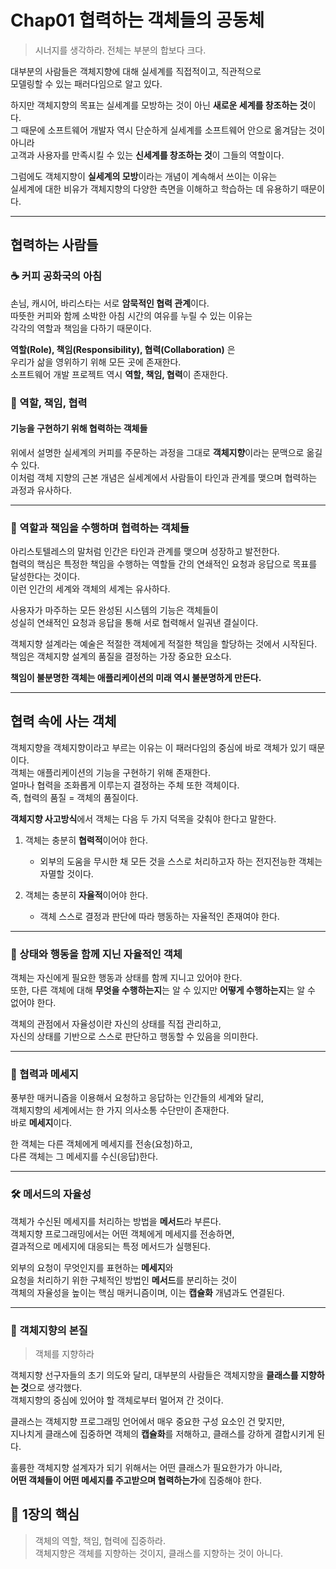 # Chap01 협력하는 객체들의 공동체
> 시너지를 생각하라. 전체는 부분의 합보다 크다.

대부분의 사람들은 객체지향에 대해 실세계를 직접적이고, 직관적으로  
모델링할 수 있는 패러다임으로 알고 있다.  

하지만 객체지향의 목표는 실세계를 모방하는 것이 아닌 **새로운 세계를 창조하는 것**이다.  
그 때문에 소프트웨어 개발자 역시 단순하게 실세계를 소프트웨어 안으로 옮겨담는 것이 아니라  
고객과 사용자를 만족시킬 수 있는 **신세계를 창조하는 것**이 그들의 역할이다.

그럼에도 객체지향이 **실세계의 모방**이라는 개념이 계속해서 쓰이는 이유는  
실세계에 대한 비유가 객체지향의 다양한 측면을 이해하고 학습하는 데 유용하기 때문이다.

---

## 협력하는 사람들

### ☕ 커피 공화국의 아침
손님, 캐시어, 바리스타는 서로 **암묵적인 협력 관계**이다.  
따뜻한 커피와 함께 소박한 아침 시간의 여유를 누릴 수 있는 이유는  
각각의 역할과 책임을 다하기 때문이다.

**역할(Role), 책임(Responsibility), 협력(Collaboration)** 은  
우리가 삶을 영위하기 위해 모든 곳에 존재한다.  
소프트웨어 개발 프로젝트 역시 **역할, 책임, 협력**이 존재한다.

### 🧩 역할, 책임, 협력

####  기능을 구현하기 위해 협력하는 객체들
위에서 설명한 실세계의 커피를 주문하는 과정을 그대로 **객체지향**이라는 문맥으로 옮길 수 있다.  
이처럼 객체 지향의 근본 개념은 실세계에서 사람들이 타인과 관계를 맺으며 협력하는 과정과 유사하다.

---

### 🧱 역할과 책임을 수행하며 협력하는 객체들
아리스토텔레스의 말처럼 인간은 타인과 관계를 맺으며 성장하고 발전한다.  
협력의 핵심은 특정한 책임을 수행하는 역할들 간의 연쇄적인 요청과 응답으로 목표를 달성한다는 것이다.  
이런 인간의 세계와 객체의 세계는 유사하다.  

사용자가 마주하는 모든 완성된 시스템의 기능은 객체들이 </br>
성실히 연쇄적인 요청과 응답을 통해 서로 협력해서 일궈낸 결실이다.

객체지향 설계라는 예술은 적절한 객체에게 적절한 책임을 할당하는 것에서 시작된다.  
책임은 객체지향 설계의 품질을 결정하는 가장 중요한 요소다.  

**책임이 불분명한 객체는 애플리케이션의 미래 역시 불분명하게 만든다.**

---

##  협력 속에 사는 객체

객체지향을 객체지향이라고 부르는 이유는 이 패러다임의 중심에 바로 객체가 있기 때문이다.  
객체는 애플리케이션의 기능을 구현하기 위해 존재한다.  
얼마나 협력을 조화롭게 이루는지 결정하는 주체 또한 객체이다.  
즉, 협력의 품질 = 객체의 품질이다.

**객체지향 사고방식**에서 객체는 다음 두 가지 덕목을 갖춰야 한다고 말한다.

1. 객체는 충분히 **협력적**이어야 한다.
    - 외부의 도움을 무시한 채 모든 것을 스스로 처리하고자 하는 전지전능한 객체는 자멸할 것이다.

2. 객체는 충분히 **자율적**이어야 한다.
    - 객체 스스로 결정과 판단에 따라 행동하는 자율적인 존재여야 한다.

---

### 🧊 상태와 행동을 함께 지닌 자율적인 객체

객체는 자신에게 필요한 행동과 상태를 함께 지니고 있어야 한다.  
또한, 다른 객체에 대해 **무엇을 수행하는지**는 알 수 있지만 **어떻게 수행하는지**는 알 수 없어야 한다.  

객체의 관점에서 자율성이란 자신의 상태를 직접 관리하고,  
자신의 상태를 기반으로 스스로 판단하고 행동할 수 있음을 의미한다.

---

### 🤝 협력과 메세지

풍부한 매커니즘을 이용해서 요청하고 응답하는 인간들의 세계와 달리,  
객체지향의 세계에서는 한 가지 의사소통 수단만이 존재한다.  
바로 **메세지**이다.

한 객체는 다른 객체에게 메세지를 전송(요청)하고,  
다른 객체는 그 메세지를 수신(응답)한다.

---

### 🛠️ 메서드의 자율성

객체가 수신된 메세지를 처리하는 방법을 **메서드**라 부른다.  
객체지향 프로그래밍에서는 어떤 객체에게 메세지를 전송하면,  
결과적으로 메세지에 대응되는 특정 메서드가 실행된다.

외부의 요청이 무엇인지를 표현하는 **메세지**와  
요청을 처리하기 위한 구체적인 방법인 **메서드**를 분리하는 것이  
객체의 자율성을 높이는 핵심 매커니즘이며, 이는 **캡슐화** 개념과도 연결된다.

---

### 🧠 객체지향의 본질

> 객체를 지향하라

객체지향 선구자들의 초기 의도와 달리, 대부분의 사람들은 객체지향을 **클래스를 지향하는 것**으로 생각했다.  
객체지향의 중심에 있어야 할 객체로부터 멀어져 간 것이다.  

클래스는 객체지향 프로그래밍 언어에서 매우 중요한 구성 요소인 건 맞지만,  
지나치게 클래스에 집중하면 객체의 **캡슐화**를 저해하고, 클래스를 강하게 결합시키게 된다.

훌륭한 객체지향 설계자가 되기 위해서는
어떤 클래스가 필요한가가 아니라,  
**어떤 객체들이 어떤 메세지를 주고받으며 협력하는가**에 집중해야 한다.

## 🎯 1장의 핵심
> 객체의 역할, 책임, 협력에 집중하라.  
> 객체지향은 객체를 지향하는 것이지, 클래스를 지향하는 것이 아니다.

